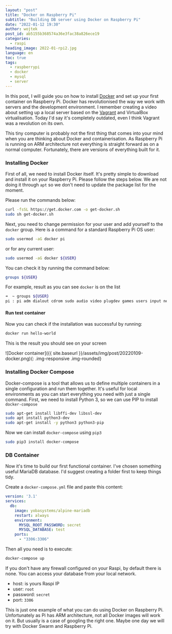 ```yaml
---
layout: "post"
title: "Docker on Raspberry Pi"
subtitle: "Building DB server using Docker on Raspberry Pi"
date: "2022-01-12 19:30"
author: wojtek
post_id: ab5155b368574a36e3fac38a826ece19
categories: 
  - raspi
heading_image: 2022-01-rpi2.jpg
language: en
toc: true
tags:
  - raspberrypi
  - docker
  - mysql
  - server
---
```


In this post, I will guide you on how to install [Docker](https://www.docker.com) and set up your first container on Raspberry Pi. Docker has revolutionised the way we work with servers and the development environment.  I remember creating a video about setting up a local server based on the [Vagrant](https://www.vagrantup.com) and VirtualBox virtualisation. Today I'd say it's completely outdated, even I think Vagrant was a revolution on its own.

This tiny computer is probably not the first thing that comes into your mind when you are thinking about Docker and containerisation. As Raspberry Pi is running on ARM architecture not everything is straight forward as on a normal computer. Fortunately, there are versions of everything built for it.

### Installing Docker

First of all, we need to install Docker itself. It's pretty simple to download and install it on your Raspberry Pi. Please follow the steps below. We are not doing it through `apt` so we don't need to update the package list for the moment.

Please run the commands below:

```sh
curl -fsSL https://get.docker.com -o get-docker.sh
sudo sh get-docker.sh
```

Next, you need to change permission for your user and add yourself to the `docker` group. Here is a command for a standard Raspberry Pi OS user:

```sh
sudo usermod -aG docker pi
```

or for any current user:

```sh
sudo usermod -aG docker ${USER}
```

You can check it by running the command below:

```sh
groups ${USER}
```

For example, result as you can see `docker` is on the list

```sh
➜  ~ groups ${USER}
pi : pi adm dialout cdrom sudo audio video plugdev games users input netdev spi i2c gpio lpadmin docker
```

#### Run test container

Now you can check if the installation was successful by running:

```sh
docker run hello-world
```

This is the result you should see on your screen

![Docker container]({{ site.baseurl }}/assets/img/post/20220109-docker.png){: .img-responsive .img-rounded}

### Installing Docker Compose

Docker-compose is a tool that allows us to define multiple containers in a single configuration and run them together.  It's useful for local environments as you can start everything you need with just a single command. First, we need to install Python 3, so we can use PIP to install `docker-compose`

```sh
sudo apt-get install libffi-dev libssl-dev
sudo apt install python3-dev
sudo apt-get install -y python3 python3-pip
```

Now we can install `docker-compose` using `pip3`

```sh
sudo pip3 install docker-compose
```

### DB Container

Now it's time to build our first functional container. I've chosen something useful MariaDB database. I'd suggest creating a folder first to keep things tidy.

Create a `docker-compose.yml` file and paste this content:

```yaml
version: '3.1'
services:
  db:
    image: yobasystems/alpine-mariadb
    restart: always
    environment:
      MYSQL_ROOT_PASSWORD: secret
      MYSQL_DATABASE: test
    ports:
      - "3306:3306"
```

Then all you need is to execute:

```sh
docker-compose up
```

If you don't have any firewall configured on your Raspi, by default there is none. You can access your database from your local network.

- host: is yours Raspi IP
- user: `root`
- password: `secret`
- port: `3306`

This is just one example of what you can do using Docker on Raspberry Pi. Unfortunately as Pi has ARM architecture, not all Docker images will work on it. But usually is a case of googling the right one. Maybe one day we will try with Docker Swarm and Raspberry Pi.

